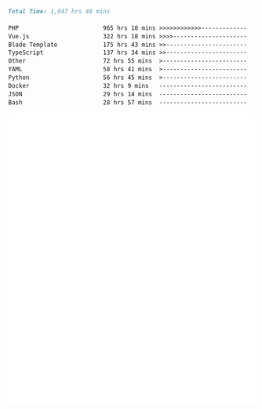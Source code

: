 <!--START_SECTION:waka-->

```markdown
Total Time: 1,947 hrs 48 mins

PHP                        965 hrs 18 mins >>>>>>>>>>>>-------------   47.77 %
Vue.js                     322 hrs 18 mins >>>>---------------------   15.95 %
Blade Template             175 hrs 43 mins >>-----------------------   08.70 %
TypeScript                 137 hrs 34 mins >>-----------------------   06.81 %
Other                      72 hrs 55 mins  >------------------------   03.61 %
YAML                       58 hrs 41 mins  >------------------------   02.90 %
Python                     56 hrs 45 mins  >------------------------   02.81 %
Docker                     32 hrs 9 mins   -------------------------   01.59 %
JSON                       29 hrs 14 mins  -------------------------   01.45 %
Bash                       28 hrs 57 mins  -------------------------   01.43 %
```

<!--END_SECTION:waka-->
<p align="center">
    <img src="https://raw.githubusercontent.com/rjp2525/rjp2525/output/generated/overview.svg">
    <img src="https://raw.githubusercontent.com/rjp2525/rjp2525/output/generated/languages.svg">
</p>

